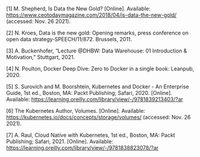 [1]	M. Shepherd, Is Data the New Gold? [Online]. Available: https://www.ceotodaymagazine.com/2018/04/is-data-the-new-gold/ (accessed: Nov. 26 2021).

[2]	N. Kroes, Data is the new gold: Opening remarks, press conference on open data strategy‐SPEECH/11/872. Brussels, 2011.

[3]	A. Buckenhofer, “Lecture @DHBW: Data Warehouse: 01 Introduction & Motivation,” Stuttgart, 2021.

[4]	N. Poulton, Docker Deep Dive: Zero to Docker in a single book: Leanpub, 2020.

[5]	S. Surovich and M. Boorshtein, Kubernetes and Docker - An Enterprise Guide, 1st ed., Boston, MA: Packt Publishing; Safari, 2020. [Online]. Available: https://learning.oreilly.com/library/view/-/9781839213403/?ar

[6]	The Kubernetes Author, Volumes. [Online]. Available: https://kubernetes.io/docs/concepts/storage/volumes/ (accessed: Nov. 26 2021).

[7]	A. Raul, Cloud Native with Kubernetes, 1st ed., Boston, MA: Packt Publishing; Safari, 2021. [Online]. Available: https://learning.oreilly.com/library/view/-/9781838823078/?ar
